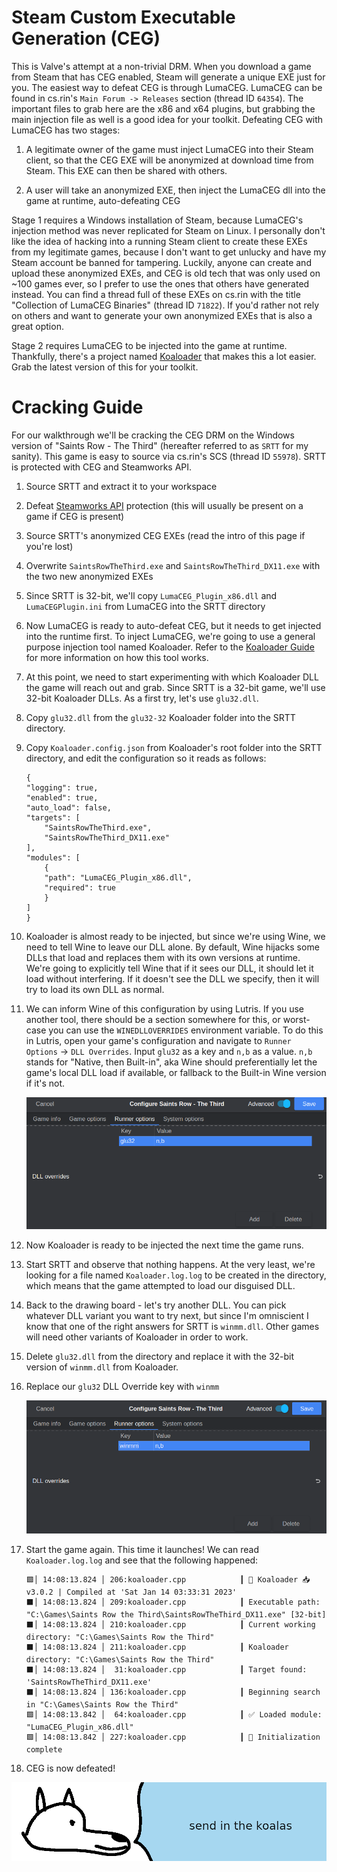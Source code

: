 # **Steam Custom Executable Generation (CEG)**

This is Valve's attempt at a non-trivial DRM. When you download a game from Steam that has CEG enabled, Steam will generate a unique EXE just for you. The easiest way to defeat CEG is through LumaCEG. LumaCEG can be found in cs.rin's `Main Forum -> Releases` section (thread ID `64354`). The important files to grab here are the x86 and x64 plugins, but grabbing the main injection file as well is a good idea for your toolkit. Defeating CEG with LumaCEG has two stages:

1. A legitimate owner of the game must inject LumaCEG into their Steam client, so that the CEG EXE will be anonymized at download time from Steam. This EXE can then be shared with others.

2. A user will take an anonymized EXE, then inject the LumaCEG dll into the game at runtime, auto-defeating CEG

Stage 1 requires a Windows installation of Steam, because LumaCEG's injection method was never replicated for Steam on Linux. I personally don't like the idea of hacking into a running Steam client to create these EXEs from my legitimate games, because I don't want to get unlucky and have my Steam account be banned for tampering. Luckily, anyone can create and upload these anonymized EXEs, and CEG is old tech that was only used on ~100 games ever, so I prefer to use the ones that others have generated instead. You can find a thread full of these EXEs on cs.rin with the title "Collection of LumaCEG Binaries" (thread ID `71822`). If you'd rather not rely on others and want to generate your own anonymized EXEs that is also a great option.

Stage 2 requires LumaCEG to be injected into the game at runtime. Thankfully, there's a project named [Koaloader](https://github.com/acidicoala/Koaloader) that makes this a lot easier. Grab the latest version of this for your toolkit.

# Cracking Guide

For our walkthrough we'll be cracking the CEG DRM on the Windows version of "Saints Row - The Third" (hereafter referred to as `SRTT` for my sanity). This game is easy to source via cs.rin's SCS (thread ID `55978`). SRTT is protected with CEG and Steamworks API.

1. Source SRTT and extract it to your workspace

2. Defeat [Steamworks API](../Steamworks-API/defeating_steamworks.md) protection (this will usually be present on a game if CEG is present)

3. Source SRTT's anonymized CEG EXEs (read the intro of this page if you're lost)

4. Overwrite `SaintsRowTheThird.exe` and `SaintsRowTheThird_DX11.exe` with the two new anonymized EXEs

5. Since SRTT is 32-bit, we'll copy `LumaCEG_Plugin_x86.dll` and `LumaCEGPlugin.ini` from LumaCEG into the SRTT directory

6. Now LumaCEG is ready to auto-defeat CEG, but it needs to get injected into the runtime first. To inject LumaCEG, we're going to use a general purpose injection tool named Koaloader. Refer to the [Koaloader Guide](../../Tools/Koaloader/koaloader.md) for more information on how this tool works.


7. At this point, we need to start experimenting with which Koaloader DLL the game will reach out and grab. Since SRTT is a 32-bit game, we'll use 32-bit Koaloader DLLs. As a first try, let's use `glu32.dll`.

8. Copy `glu32.dll` from the `glu32-32` Koaloader folder into the SRTT directory.

9. Copy `Koaloader.config.json` from Koaloader's root folder into the SRTT directory, and edit the configuration so it reads as follows:

    ```
    {
    "logging": true,
    "enabled": true,
    "auto_load": false,
    "targets": [
        "SaintsRowTheThird.exe",
        "SaintsRowTheThird_DX11.exe"
    ],
    "modules": [
        {
        "path": "LumaCEG_Plugin_x86.dll",
        "required": true
        }
    ]
    }
    ```

10. Koaloader is almost ready to be injected, but since we're using Wine, we need to tell Wine to leave our DLL alone. By default, Wine hijacks some DLLs that load and replaces them with its own versions at runtime. We're going to explicitly tell Wine that if it sees our DLL, it should let it load without interfering. If it doesn't see the DLL we specify, then it will try to load its own DLL as normal.

11. We can inform Wine of this configuration by using Lutris. If you use another tool, there should be a section somewhere for this, or worst-case you can use the `WINEDLLOVERRIDES` environment variable. To do this in Lutris, open your game's configuration and navigate to `Runner Options` -> `DLL Overrides`. Input `glu32` as a key and `n,b` as a value. `n,b` stands for "Native, then Built-in", aka Wine should preferentially let the game's local DLL load if available, or fallback to the Built-in Wine version if it's not.

    ![SRTT Glu32 DLL Override](images/SRTT-Glu32-Override.png "glu32 DLL override")

12. Now Koaloader is ready to be injected the next time the game runs.

13. Start SRTT and observe that nothing happens. At the very least, we're looking for a file named `Koaloader.log.log` to be created in the directory, which means that the game attempted to load our disguised DLL.

14. Back to the drawing board - let's try another DLL. You can pick whatever DLL variant you want to try next, but since I'm omniscient I know that one of the right answers for SRTT is `winmm.dll`. Other games will need other variants of Koaloader in order to work.

15. Delete `glu32.dll` from the directory and replace it with the 32-bit version of `winmm.dll` from Koaloader.

16. Replace our `glu32` DLL Override key with `winmm`

    ![SRTT winmm DLL Override](images/SRTT-winmm-Override.png "winmm DLL override")

17. Start the game again. This time it launches! We can read `Koaloader.log.log` and see that the following happened:

    ```
    🟩│ 14:08:13.824 │ 206:koaloader.cpp            ┃ 🐨 Koaloader 📥 v3.0.2 | Compiled at 'Sat Jan 14 03:33:31 2023'
    ⬛│ 14:08:13.824 │ 209:koaloader.cpp            ┃ Executable path: "C:\Games\Saints Row the Third\SaintsRowTheThird_DX11.exe" [32-bit]
    ⬛│ 14:08:13.824 │ 210:koaloader.cpp            ┃ Current working directory: "C:\Games\Saints Row the Third"
    ⬛│ 14:08:13.824 │ 211:koaloader.cpp            ┃ Koaloader directory: "C:\Games\Saints Row the Third"
    ⬛│ 14:08:13.824 │  31:koaloader.cpp            ┃ Target found: 'SaintsRowTheThird_DX11.exe'
    ⬛│ 14:08:13.824 │ 136:koaloader.cpp            ┃ Beginning search in "C:\Games\Saints Row the Third"
    🟩│ 14:08:13.842 │  64:koaloader.cpp            ┃ ✅ Loaded module: "LumaCEG_Plugin_x86.dll"
    🟩│ 14:08:13.842 │ 227:koaloader.cpp            ┃ 🚀 Initialization complete

    ```

18. CEG is now defeated!

![wise yote plans an attack](images/sendthekoalas.png "wise yote plans an attack")
